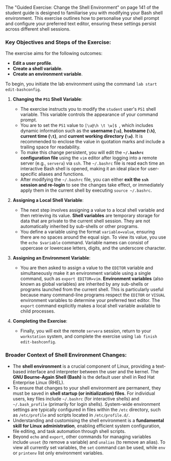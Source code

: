 The "Guided Exercise: Change the Shell Environment" on page 141 of the student guide is designed to familiarise you with modifying your Bash shell environment. This exercise outlines how to personalise your shell prompt and configure your preferred text editor, ensuring these settings persist across different shell sessions.

### Key Objectives and Steps of the Exercise:

The exercise aims for the following outcomes:
*   **Edit a user profile**.
*   **Create a shell variable**.
*   **Create an environment variable**.

To begin, you initiate the lab environment using the command `lab start edit-bashconfig`.

1.  **Changing the `PS1` Shell Variable**:
    *   The exercise instructs you to modify the `student` user's `PS1` shell variable. This variable controls the appearance of your command prompt.
    *   You are to set the `PS1` value to `[\u@\h \t \w]$ `, which includes dynamic information such as the **username (`\u`)**, **hostname (`\h`)**, **current time (`\t`)**, and **current working directory (`\w`)**. It is recommended to enclose the value in quotation marks and include a trailing space for readability.
    *   To make this change persistent, you will edit the **`~/.bashrc` configuration file** using the `vim` editor after logging into a remote server (e.g., `servera`) via `ssh`. The `~/.bashrc` file is read each time an interactive Bash shell is opened, making it an ideal place for user-specific aliases and functions.
    *   After modifying the `~/.bashrc` file, you can either **exit the `ssh` session and re-login** to see the changes take effect, or immediately apply them in the current shell by executing `source ~/.bashrc`.

2.  **Assigning a Local Shell Variable**:
    *   The next step involves assigning a value to a local shell variable and then retrieving its value. **Shell variables** are temporary storage for data that are private to the current shell session. They are not automatically inherited by sub-shells or other programs.
    *   You define a variable using the format `variable=value`, ensuring there are no spaces around the equal sign. To view its value, you use the `echo $variable` command. Variable names can consist of uppercase or lowercase letters, digits, and the underscore character.

3.  **Assigning an Environment Variable**:
    *   You are then asked to assign a value to the `EDITOR` variable and simultaneously make it an environment variable using a single command, such as `export EDITOR=vim`. **Environment variables** (also known as global variables) are inherited by any sub-shells or programs launched from the current shell. This is particularly useful because many command-line programs respect the `EDITOR` or `VISUAL` environment variables to determine your preferred text editor. The `export` command explicitly makes a local shell variable available to child processes.

4.  **Completing the Exercise**:
    *   Finally, you will exit the remote `servera` session, return to your `workstation` system, and complete the exercise using `lab finish edit-bashconfig`.

### Broader Context of Shell Environment Changes:

*   The **shell environment** is a crucial component of Linux, providing a text-based interface and interpreter between the user and the kernel. The **GNU Bourne-Again Shell (Bash)** is the default user shell in Red Hat Enterprise Linux (RHEL).
*   To ensure that changes to your shell environment are permanent, they must be saved in **shell startup (or initialization) files**. For individual users, key files include `~/.bashrc` (for interactive shells) and `~/.bash_profile` (primarily for login shells). System-wide environment settings are typically configured in files within the `/etc` directory, such as `/etc/profile` and scripts located in `/etc/profile.d/`.
*   Understanding and customising the shell environment is a **fundamental skill for Linux administration**, enabling efficient system configuration, file editing, and task automation through shell scripts.
*   Beyond `echo` and `export`, other commands for managing variables include `unset` (to remove a variable) and `unalias` (to remove an alias). To view all currently set variables, the `set` command can be used, while `env` or `printenv` list only environment variables.